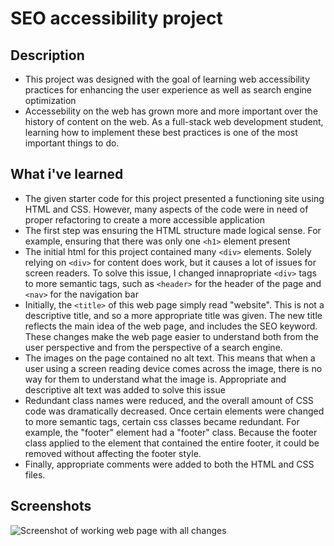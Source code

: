 # SEO accessibility project

##  Description

- This project was designed with the goal of learning web accessibility practices for enhancing the user experience as well as search engine optimization
- Accessebility on the web has grown more and more important over the history of content on the web. As a full-stack web development student, learning how to implement these best practices is one of the most important things to do. 

## What i've learned

- The given starter code for this project presented a functioning site using HTML and CSS. However, many aspects of the code were in need of proper refactoring to create a more accessible application
- The first step was ensuring the HTML structure made logical sense. For example, ensuring that there was only one `<h1>` element present
- The initial html for this project contained many `<div>` elements. Solely relying on `<div>` for content does work, but it causes a lot of issues for screen readers. To solve this issue, I changed innapropriate `<div>` tags to more semantic tags, such as `<header>` for the header of the page and `<nav>` for the navigation bar
- Initially, the `<title>` of this web page simply read "website". This is not a descriptive title, and so a more appropriate title was given. The new title reflects the main idea of the web page, and includes the SEO keyword. These changes make the web page easier to understand both from the user perspective and from the perspective of a search engine. 
- The images on the page contained no alt text. This means that when a user using a screen reading device comes across the image, there is no way for them to understand what the image is. Appropriate and descriptive alt text was added to solve this issue
- Redundant class names were reduced, and the overall amount of CSS code was dramatically decreased. Once certain elements were changed to more semantic tags, certain css classes became redundant. For example, the "footer" element had a "footer" class. Because the footer class applied to the element that contained the entire footer, it could be removed without affecting the footer style. 
- Finally, appropriate comments were added to both the HTML and CSS files.  

## Screenshots

![Screenshot of working web page with all changes](/urban-octo-telegram/assets/images/first-screenshot-Horiseon.png)
